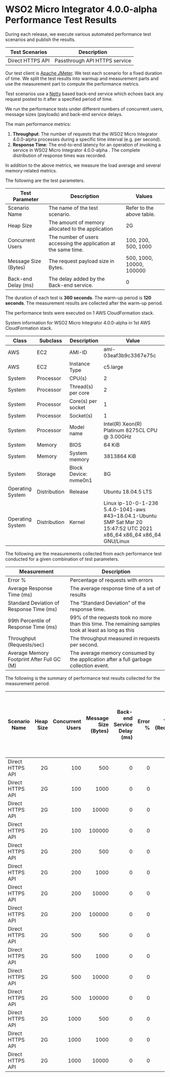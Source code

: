 # WSO2 Micro Integrator 4.0.0-alpha Performance Test Results

During each release, we execute various automated performance test scenarios and publish the results.

| Test Scenarios | Description |
| --- | --- |
| Direct HTTPS API | Passthrough API HTTPS service |

Our test client is [Apache JMeter](https://jmeter.apache.org/index.html). We test each scenario for a fixed duration of
time. We split the test results into warmup and measurement parts and use the measurement part to compute the
performance metrics.

Test scenarios use a [Netty](https://netty.io/) based back-end service which echoes back any request
posted to it after a specified period of time.

We run the performance tests under different numbers of concurrent users, message sizes (payloads) and back-end service
delays.

The main performance metrics:

1. **Throughput**: The number of requests that the WSO2 Micro Integrator 4.0.0-alpha processes during a specific time interval (e.g. per second).
2. **Response Time**: The end-to-end latency for an operation of invoking a service in WSO2 Micro Integrator 4.0.0-alpha . The complete distribution of response times was recorded.

In addition to the above metrics, we measure the load average and several memory-related metrics.

The following are the test parameters.

| Test Parameter | Description | Values |
| --- | --- | --- |
| Scenario Name | The name of the test scenario. | Refer to the above table. |
| Heap Size | The amount of memory allocated to the application | 2G |
| Concurrent Users | The number of users accessing the application at the same time. | 100, 200, 500, 1000 |
| Message Size (Bytes) | The request payload size in Bytes. | 500, 1000, 10000, 100000 |
| Back-end Delay (ms) | The delay added by the Back-end service. | 0 |

The duration of each test is **360 seconds**. The warm-up period is **120 seconds**.
The measurement results are collected after the warm-up period.

The performance tests were executed on 1 AWS CloudFormation stack.


System information for WSO2 Micro Integrator 4.0.0-alpha in 1st AWS CloudFormation stack.

| Class | Subclass | Description | Value |
| --- | --- | --- | --- |
| AWS | EC2 | AMI-ID | ami-03eaf3b9c3367e75c |
| AWS | EC2 | Instance Type | c5.large |
| System | Processor | CPU(s) | 2 |
| System | Processor | Thread(s) per core | 2 |
| System | Processor | Core(s) per socket | 1 |
| System | Processor | Socket(s) | 1 |
| System | Processor | Model name | Intel(R) Xeon(R) Platinum 8275CL CPU @ 3.00GHz |
| System | Memory | BIOS | 64 KiB |
| System | Memory | System memory | 3813864 KiB |
| System | Storage | Block Device: nvme0n1 | 8G |
| Operating System | Distribution | Release | Ubuntu 18.04.5 LTS |
| Operating System | Distribution | Kernel | Linux ip-10-0-1-236 5.4.0-1041-aws #43~18.04.1-Ubuntu SMP Sat Mar 20 15:47:52 UTC 2021 x86_64 x86_64 x86_64 GNU/Linux |


The following are the measurements collected from each performance test conducted for a given combination of
test parameters.

| Measurement | Description |
| --- | --- |
| Error % | Percentage of requests with errors |
| Average Response Time (ms) | The average response time of a set of results |
| Standard Deviation of Response Time (ms) | The “Standard Deviation” of the response time. |
| 99th Percentile of Response Time (ms) | 99% of the requests took no more than this time. The remaining samples took at least as long as this |
| Throughput (Requests/sec) | The throughput measured in requests per second. |
| Average Memory Footprint After Full GC (M) | The average memory consumed by the application after a full garbage collection event. |

The following is the summary of performance test results collected for the measurement period.

|  Scenario Name | Heap Size | Concurrent Users | Message Size (Bytes) | Back-end Service Delay (ms) | Error % | Throughput (Requests/sec) | Average Response Time (ms) | Standard Deviation of Response Time (ms) | 99th Percentile of Response Time (ms) | WSO2 Micro Integrator 4.0.0-alpha GC Throughput (%) | Average WSO2 Micro Integrator 4.0.0-alpha Memory Footprint After Full GC (M) |
|---|---:|---:|---:|---:|---:|---:|---:|---:|---:|---:|---:|
|  Direct HTTPS API | 2G | 100 | 500 | 0 | 0 | 3810.74 | 26.15 | 27.2 | 109 | 93.24 | 194.776 |
|  Direct HTTPS API | 2G | 100 | 1000 | 0 | 0 | 3728.09 | 26.73 | 24.05 | 106 | N/A | N/A |
|  Direct HTTPS API | 2G | 100 | 10000 | 0 | 0 | 2278.76 | 43.78 | 28.99 | 117 | N/A | N/A |
|  Direct HTTPS API | 2G | 100 | 100000 | 0 | 0 | 466.42 | 214.15 | 26.33 | 297 | N/A | N/A |
|  Direct HTTPS API | 2G | 200 | 500 | 0 | 0 | 3886.53 | 51.36 | 49.89 | 159 | N/A | N/A |
|  Direct HTTPS API | 2G | 200 | 1000 | 0 | 0 | 3767.89 | 52.97 | 36.62 | 159 | N/A | N/A |
|  Direct HTTPS API | 2G | 200 | 10000 | 0 | 0 | 2251.16 | 88.7 | 40.97 | 186 | N/A | N/A |
|  Direct HTTPS API | 2G | 200 | 100000 | 0 | 0 | 452.61 | 441.71 | 44.27 | 559 | N/A | N/A |
|  Direct HTTPS API | 2G | 500 | 500 | 0 | 0 | 3824.58 | 130.53 | 94.61 | 321 | N/A | N/A |
|  Direct HTTPS API | 2G | 500 | 1000 | 0 | 0 | 3720.44 | 134.21 | 85.96 | 327 | N/A | N/A |
|  Direct HTTPS API | 2G | 500 | 10000 | 0 | 0 | 2224.62 | 224.5 | 76.36 | 385 | N/A | N/A |
|  Direct HTTPS API | 2G | 500 | 100000 | 0 | 0 | 440.98 | 1130.85 | 83.52 | 1335 | N/A | N/A |
|  Direct HTTPS API | 2G | 1000 | 500 | 0 | 0 | 3804.32 | 262.62 | 136.88 | 575 | N/A | N/A |
|  Direct HTTPS API | 2G | 1000 | 1000 | 0 | 0 | 3709.14 | 269.26 | 122.33 | 575 | N/A | N/A |
|  Direct HTTPS API | 2G | 1000 | 10000 | 0 | 0 | 1828.04 | 546.36 | 122.29 | 839 | N/A | N/A |
